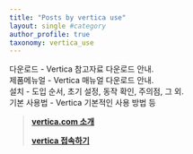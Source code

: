 ```yaml
---
title: "Posts by vertica use"
layout: single #category
author_profile: true
taxonomy: vertica_use
---
```

다운로드 - Vertica 참고자료 다운로드 안내.  
제품메뉴얼 - Vertica 매뉴얼 다운로드 안내.  
설치 - 도입 순서, 초기 설정, 동작 확인, 주의점, 그 외.  
기본 사용법 - Vertica 기본적인 사용 방법 등  

> 
> **[vertica.com 소개](/vertica_use/Vertica_use_1000/)**  
> 
> **[vertica 접속하기](/vertica_use/Vertica_use_1010/)**  
